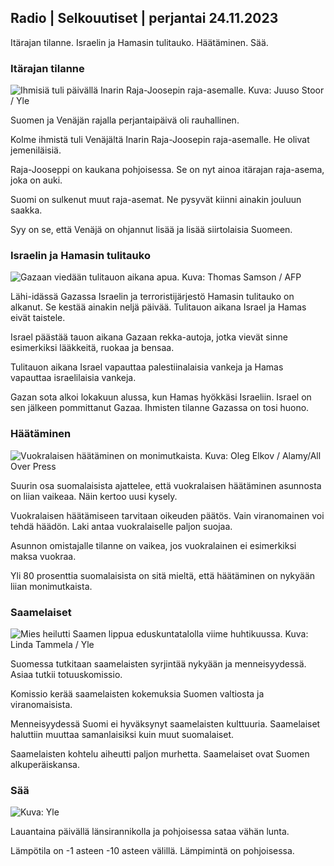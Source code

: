 Radio \| Selkouutiset \| perjantai 24.11.2023
---------------------------------------------

Itärajan tilanne. Israelin ja Hamasin tulitauko. Häätäminen. Sää.

### Itärajan tilanne

![Ihmisiä tuli päivällä Inarin Raja-Joosepin raja-asemalle. Kuva: Juuso Stoor / Yle](https://images.cdn.yle.fi/image/upload/c_crop,h_3368,w_5986,x_0,y_0/ar_1.7777777777777777,c_fill,g_faces,h_675,w_1200/dpr_1.0/q_auto:eco/f_auto/fl_lossy/v1700827102/39-120618465608fd4818b7)

Suomen ja Venäjän rajalla perjantaipäivä oli rauhallinen.

Kolme ihmistä tuli Venäjältä Inarin Raja-Joosepin raja-asemalle. He olivat jemeniläisiä.

Raja-Jooseppi on kaukana pohjoisessa. Se on nyt ainoa itärajan raja-asema, joka on auki.

Suomi on sulkenut muut raja-asemat. Ne pysyvät kiinni ainakin jouluun saakka.

Syy on se, että Venäjä on ohjannut lisää ja lisää siirtolaisia Suomeen.

### Israelin ja Hamasin tulitauko

![Gazaan viedään tulitauon aikana apua. Kuva: Thomas Samson / AFP](https://images.cdn.yle.fi/image/upload/c_crop,h_2879,w_5119,x_0,y_533/ar_1.7777777777777777,c_fill,g_faces,h_675,w_1200/dpr_1.0/q_auto:eco/f_auto/fl_lossy/v1700822253/39-120580865603d3467a7a)

Lähi-idässä Gazassa Israelin ja terroristijärjestö Hamasin tulitauko on alkanut. Se kestää ainakin neljä päivää. Tulitauon aikana Israel ja Hamas eivät taistele.

Israel päästää tauon aikana Gazaan rekka-autoja, jotka vievät sinne esimerkiksi lääkkeitä, ruokaa ja bensaa.

Tulitauon aikana Israel vapauttaa palestiinalaisia vankeja ja Hamas vapauttaa israelilaisia vankeja.

Gazan sota alkoi lokakuun alussa, kun Hamas hyökkäsi Israeliin. Israel on sen jälkeen pommittanut Gazaa. Ihmisten tilanne Gazassa on tosi huono.

### Häätäminen

![Vuokralaisen häätäminen on monimutkaista. Kuva: Oleg Elkov / Alamy/All Over Press](https://images.cdn.yle.fi/image/upload/c_crop,h_3182,w_5657,x_121,y_740/ar_1.7777777777777777,c_fill,g_faces,h_675,w_1200/dpr_1.0/q_auto:eco/f_auto/fl_lossy/v1698135288/39-115380264d2449083906)

Suurin osa suomalaisista ajattelee, että vuokralaisen häätäminen asunnosta on liian vaikeaa. Näin kertoo uusi kysely.

Vuokralaisen häätämiseen tarvitaan oikeuden päätös. Vain viranomainen voi tehdä häädön. Laki antaa vuokralaiselle paljon suojaa.

Asunnon omistajalle tilanne on vaikea, jos vuokralainen ei esimerkiksi maksa vuokraa.

Yli 80 prosenttia suomalaisista on sitä mieltä, että häätäminen on nykyään liian monimutkaista.

### Saamelaiset

![Mies heilutti Saamen lippua eduskuntatalolla viime huhtikuussa. Kuva: Linda Tammela / Yle](https://images.cdn.yle.fi/image/upload/c_crop,h_659,w_1173,x_0,y_133/ar_1.7777777777777777,c_fill,g_faces,h_675,w_1200/dpr_1.0/q_auto:eco/f_auto/fl_lossy/v1693572536/39-10986686437da2797694)

Suomessa tutkitaan saamelaisten syrjintää nykyään ja menneisyydessä. Asiaa tutkii totuuskomissio.

Komissio kerää saamelaisten kokemuksia Suomen valtiosta ja viranomaisista.

Menneisyydessä Suomi ei hyväksynyt saamelaisten kulttuuria. Saamelaiset haluttiin muuttaa samanlaisiksi kuin muut suomalaiset.

Saamelaisten kohtelu aiheutti paljon murhetta. Saamelaiset ovat Suomen alkuperäiskansa.

### Sää

![ Kuva: Yle](https://images.cdn.yle.fi/image/upload/c_crop,h_1080,w_1919,x_0,y_0/ar_1.7777777777777777,c_fill,g_faces,h_675,w_1200/dpr_1.0/q_auto:eco/f_auto/fl_lossy/v1700835658/39-12063856560b12785459)

Lauantaina päivällä länsirannikolla ja pohjoisessa sataa vähän lunta.

Lämpötila on -1 asteen -10 asteen välillä. Lämpimintä on pohjoisessa.
